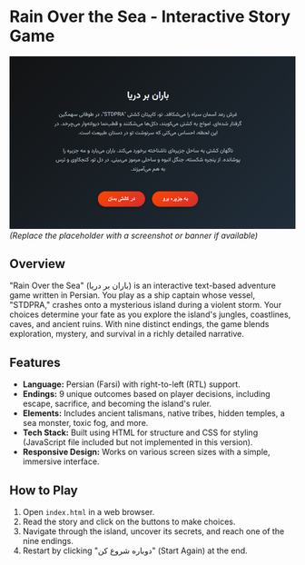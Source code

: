 
# Rain Over the Sea - Interactive Story Game

![Rain Over the Sea](assets/image.png)  
*(Replace the placeholder with a screenshot or banner if available)*

## Overview
"Rain Over the Sea" (باران بر دریا) is an interactive text-based adventure game written in Persian. You play as a ship captain whose vessel, "STDPRA," crashes onto a mysterious island during a violent storm. Your choices determine your fate as you explore the island's jungles, coastlines, caves, and ancient ruins. With nine distinct endings, the game blends exploration, mystery, and survival in a richly detailed narrative.

## Features
- **Language:** Persian (Farsi) with right-to-left (RTL) support.
- **Endings:** 9 unique outcomes based on player decisions, including escape, sacrifice, and becoming the island's ruler.
- **Elements:** Includes ancient talismans, native tribes, hidden temples, a sea monster, toxic fog, and more.
- **Tech Stack:** Built using HTML for structure and CSS for styling (JavaScript file included but not implemented in this version).
- **Responsive Design:** Works on various screen sizes with a simple, immersive interface.

## How to Play
1. Open `index.html` in a web browser.
2. Read the story and click on the buttons to make choices.
3. Navigate through the island, uncover its secrets, and reach one of the nine endings.
4. Restart by clicking "دوباره شروع کن" (Start Again) at the end.
